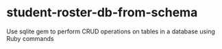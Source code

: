 # student-roster-db-from-schema
Use sqlite gem to perform CRUD operations on tables in a database using Ruby commands
